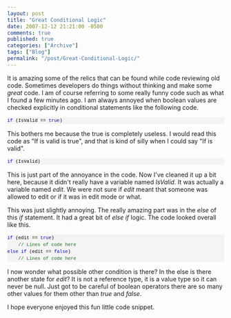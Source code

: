```yaml
---
layout: post
title: "Great Conditional Logic"
date: 2007-12-12 21:21:00 -0500
comments: true
published: true
categories: ["Archive"]
tags: ["Blog"]
permalink: "/post/Great-Conditional-Logic/"
---
```

<!-- more -->



<p>It is amazing some of the relics that can be found while code reviewing old code. Sometimes developers do things without thinking and make some <em>great</em> code. I am of course referring to some really funny code such as what I found a few minutes ago. I am always annoyed when boolean values are checked explicitly in conditional statements like the following code.</p>
<div>
<pre style="font-size: 8pt; margin: 0em; overflow: visible; width: 100%; color: black; line-height: 12pt; font-family: consolas, 'Courier New', courier, monospace; background-color: #f4f4f4; border-style: none; padding: 0px;"><span style="color:#0000ff;">if</span> (IsValid == <span style="color:#0000ff;">true</span>)</pre>
</div>
<p>This bothers me because the true is completely useless. I would read this code as "If is valid is true", and that is kind of silly when I could say "If is valid".</p>
<div>
<pre style="font-size: 8pt; margin: 0em; overflow: visible; width: 100%; color: black; line-height: 12pt; font-family: consolas, 'Courier New', courier, monospace; background-color: #f4f4f4; border-style: none; padding: 0px;"><span style="color:#0000ff;">if</span> (IsValid)</pre>
</div>
<p>This is just part of the annoyance in the code. Now I've cleaned it up a bit here, because it didn't really have a variable named <em>IsValid</em>. It was actually a variable named <em>edit</em>. We were not sure if <em>edit</em> meant that someone was allowed to edit or if it was in edit mode or what.</p>
<p>This was just slightly annoying. The really amazing part was in the <em>else</em> of this <em>if</em> statement. It had a great bit of <em>else if</em> logic. The code looked overall like this.</p>
<div>
<pre style="font-size: 8pt; margin: 0em; overflow: visible; width: 100%; color: black; line-height: 12pt; font-family: consolas, 'Courier New', courier, monospace; background-color: #f4f4f4; border-style: none; padding: 0px;"><span style="color:#0000ff;">if</span> (edit == <span style="color:#0000ff;">true</span>)
    <span style="color:#008000;">// Lines of code here</span>
<span style="color:#0000ff;">else</span> <span style="color:#0000ff;">if</span> (edit == <span style="color:#0000ff;">false</span>)
    <span style="color:#008000;">// Lines of code here</span>
</pre>
</div>
<p>I now wonder what possible other condition is there? In the else is there another state for <em>edit</em>? It is not a reference type, it is a value type so it can never be null. Just got to be careful of boolean operators there are so many other values for them other than <em>true</em> and <em>false</em>.</p>
<p>I hope everyone enjoyed this fun little code snippet.</p>
